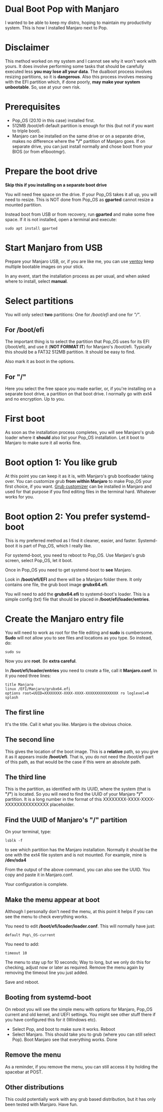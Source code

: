 # Dual Boot Pop with Manjaro

I wanted to be able to keep my distro, hoping to maintain my productivity system. This is how I installed Manjaro next to Pop.

# Disclaimer

This method worked on my system and I cannot see why it won't work with yours. It does involve performing some tasks that should be carefully executed less **you may lose all your data**. The dualboot process involves resizing partitions, so it is **dangerous**. Also this process involves messing with the EFI partition which, if done poorly, **may make your system unbootable**. So, use at your own risk.

# Prerequisites

* Pop\_OS (20.10 in this case) installed first.
* 512MB /boot/efi default partition is enough for this (but not if you want to triple boot).
* Manjaro can be installed on the same drive or on a separate drive, makes no difference where the **"/"** partition of Manjaro goes. If on separate drive, you can just install normally and chose boot from your BIOS (or from efibootmgr).

# Prepare the boot drive

**Skip this if you installing on a separate boot drive**

You will need free space on the drive. If your Pop\_OS takes it all up, you will need to resize. This is NOT done from Pop\_OS as **gparted** cannot resize a mounted partition.

Instead boot from USB or from recovery, run **gparted** and make some free space.
If it is not installed, open a terminal and execute:

    sudo apt install gparted

# Start Manjaro from USB

Prepare your Manjaro USB, or, if you are like me, you can use [ventoy](https://www.ventoy.net/en/index.html) keep multiple bootable images on your stick.

In any event, start the installation process as per usual, and when asked where to install, select **manual**.

# Select partitions

You will only select **two** partitions: One for */boot/efi* and one for *"/"*.

## For **/boot/efi**

The important thing is to select the partition that Pop\_OS uses for its EFI (/boot/efi), and use it (**NOT FORMAT IT**) for Manjaro's /boot/efi. Typically this should be a FAT32 512MB partition. It should be easy to find.

Also mark it as boot in the options.

## For **"/"**

Here you select the free space you made earlier, or, if you're installing on a separate boot drive, a partition on that boot drive. I normally go with ext4 and no encryption. Up to you.

# First boot

As soon as the installation process completes, you will see Manjaro's grub loader where it **should** also list your Pop\_OS installation. Let it boot to Manjaro to make sure it all works fine.

# Boot option 1: You like grub

At this point you can keep it as it is, with Manjaro's grub bootloader taking over. You can customize grub **from within Manjaro** to make Pop\_OS your first choice, if you want. [Grub customizer](https://launchpad.net/grub-customizer) can be installed in Manjaro and used for that purpose if you find editing files in the terminal hard. Whatever works for you.

# Boot option 2: You prefer systemd-boot

This is my preferred method as I find it cleaner, easier, and faster. Systemd-boot it is part of Pop\_OS, which I really like.

For systemd-boot, you need to reboot to Pop\_OS. Use Manjaro's grub screen, select Pop\_OS, let it boot.

Once in Pop\_OS you need to get systemd-boot to **see** Manjaro.

Look in **/boot/efi/EFI** and there will be a Manjaro folder there. It only contains one file, the grub boot image **grubx64.efi**.

You will need to add the **grubx64.efi** to systemd-boot's loader. This is a simple config (txt) file that should be placed in **/boot/efi/loader/entries**.

# Create the Manjaro entry file

You will need to work as root for the file editing and **sudo** is cumbersome. **Sudo** will not allow you to see files and locations as you type. So instead, do:

    sudo su

Now you are **root**. Be **extra careful**.

In **/boot/efi/loader/entries** you need to create a file, call it **Manjaro.conf**. In it you need three lines:

    title Manjaro 
    linux /EFI/Manjaro/grubx64.efi 
    options root=UUID=XXXXXXXX-XXXX-XXXX-XXXXXXXXXXXXXXX ro loglevel=0 splash

## The first line

It's the title. Call it what you like. Manjaro is the obvious choice.

## The second line

This gives the location of the boot image. This is a **relative** path, so you give it as it appears inside **/boot/efi**. That is, you do not need the /boot/efi part of this path, as that would be the case if this were an absolute path.

## The third line

This is the partition, as identified with its UUID, where the system (that is **"/"**) is located. So you will need to find the UUID of your Manjaro **"/"** partition. It is a long number in the format of this XXXXXXXX-XXXX-XXXX-XXXXXXXXXXXXXXX placeholder.

## Find the UUID of Manjaro's "/" partition

On your terminal, type:

    lsblk -f 

to see which partition has the Manjaro installation. Normally it should be the one with the ext4 file system and is not mounted. For example, mine is **/dev/sda4**

From the output of the above command, you can also see the UUID. You copy and paste it in Manjaro.conf.

Your configuration is complete.

## Make the menu appear at boot

Although I personally don't need the menu, at this point it helps if you can see the menu to check everything works.

You need to edit **/boot/efi/loader/loader.conf**. This will normally have just:

    default Pop\_OS-current

You need to add:

    timeout 10

The menu to stay up for 10 seconds; Way to long, but we only do this for checking, adjust now or later as required. Remove the menu again by removing the timeout line you just added.

Save and reboot.

## Booting from systemd-boot

On reboot you will see the simple menu with options for Manjaro, Pop\_OS current and old kernel, and UEFI settings. You might see other stuff there if you have configured this for it (Windows etc).

* Select Pop, and boot to make sure it works. Reboot
* Select Manjaro. This should take you to grub (where you can still select Pop). Boot Manjaro see that everything works. Done

## Remove the menu

As a reminder, if you remove the menu, you can still access it by holding the spacebar at POST.

## Other distributions

This could potentially work with any grub based distribution, but it has only been tested with Manjaro. Have fun.
